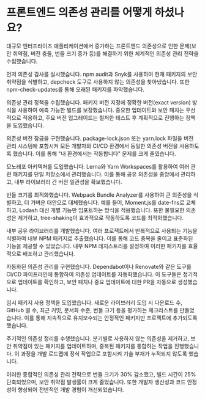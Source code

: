 # 프론트엔드 의존성 관리를 어떻게 하셨나요?

대규모 엔터프라이즈 애플리케이션에서 증가하는 프론트엔드 의존성으로 인한 문제(보안 취약점, 버전 충돌, 번들 크기 증가 등)를 해결하기 위한 체계적인 의존성 관리 전략을 수립했습니다.

먼저 의존성 감사를 실시했습니다. npm audit과 Snyk를 사용하여 현재 패키지의 보안 취약점을 식별하고, depcheck 도구로 사용하지 않는 의존성을 찾아냈습니다. 또한 npm-check-updates를 통해 오래된 패키지를 파악했습니다.

의존성 관리 정책을 수립했습니다. 패키지 버전 지정에 정확한 버전(exact version) 방식을 사용하여 예측 가능한 빌드를 보장했습니다. 중요한 업데이트와 보안 패치는 우선적으로 적용하고, 주요 버전 업그레이드는 철저한 테스트 후 계획적으로 진행하는 정책을 도입했습니다.

의존성 버전 잠금을 구현했습니다. package-lock.json 또는 yarn.lock 파일을 버전 관리 시스템에 포함시켜 모든 개발자와 CI/CD 환경에서 동일한 의존성 버전을 사용하도록 했습니다. 이를 통해 "내 환경에서는 작동합니다" 문제를 크게 줄였습니다.

모노레포 아키텍처를 도입했습니다. Lerna와 Yarn Workspaces를 활용하여 여러 관련 패키지를 단일 저장소에서 관리했습니다. 이를 통해 공유 의존성을 중앙에서 관리하고, 내부 라이브러리 간 버전 일관성을 확보했습니다.

번들 크기를 최적화했습니다. Webpack Bundle Analyzer를 사용하여 큰 의존성을 식별하고, 더 가벼운 대안으로 대체했습니다. 예를 들어, Moment.js를 date-fns로 교체하고, Lodash 대신 개별 기능만 임포트하는 방식을 적용했습니다. 또한 불필요한 의존성은 제거하고, tree-shaking이 효과적으로 작동하도록 코드를 최적화했습니다.

내부 공유 라이브러리를 개발했습니다. 여러 프로젝트에서 반복적으로 사용되는 기능을 식별하여 내부 NPM 패키지로 추출했습니다. 이를 통해 코드 중복을 줄이고 표준화된 기능을 제공할 수 있었습니다. 내부 NPM 레지스트리를 설정하여 이러한 패키지를 효율적으로 배포하고 관리했습니다.

자동화된 의존성 관리를 구현했습니다. Dependabot이나 Renovate와 같은 도구를 CI/CD 파이프라인에 통합하여 의존성 업데이트를 자동화했습니다. 이 도구들은 정기적으로 업데이트를 확인하고, 보안 패치나 중요 업데이트에 대한 PR을 자동으로 생성했습니다.

임시 패키지 사용 정책을 도입했습니다. 새로운 라이브러리 도입 시 다운로드 수, GitHub 별 수, 최근 커밋, 문서화 수준, 번들 크기 등을 평가하는 체크리스트를 만들었습니다. 이를 통해 지속적으로 유지보수되는 안정적인 패키지만 프로젝트에 추가되도록 했습니다.

주기적인 의존성 정리를 수행했습니다. 분기별로 사용하지 않는 의존성을 제거하고, 보안 취약점이 있는 패키지를 업데이트하며, 중복된 패키지를 통합하는 작업을 진행했습니다. 이 과정을 개발 로드맵에 정식 작업으로 포함시켜 기술 부채가 누적되지 않도록 했습니다.

이러한 종합적인 의존성 관리 전략으로 번들 크기가 30% 감소했고, 빌드 시간이 25% 단축되었으며, 보안 취약점 발생률이 크게 줄었습니다. 또한 개발자 생산성과 코드 안정성이 향상되어 전반적인 개발 경험이 개선되었습니다.